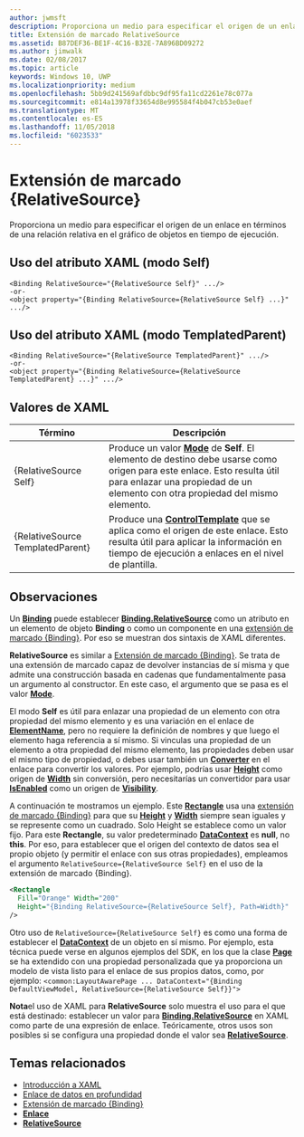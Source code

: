 ```yaml
---
author: jwmsft
description: Proporciona un medio para especificar el origen de un enlace en términos de una relación relativa en el gráfico de objetos en tiempo de ejecución.
title: Extensión de marcado RelativeSource
ms.assetid: B87DEF36-BE1F-4C16-B32E-7A896BD09272
ms.author: jimwalk
ms.date: 02/08/2017
ms.topic: article
keywords: Windows 10, UWP
ms.localizationpriority: medium
ms.openlocfilehash: 5bb9d241569afdbbc9df95fa11cd2261e78c077a
ms.sourcegitcommit: e814a13978f33654d8e995584f4b047cb53e0aef
ms.translationtype: MT
ms.contentlocale: es-ES
ms.lasthandoff: 11/05/2018
ms.locfileid: "6023533"
---
```

# <a name="relativesource-markup-extension"></a>Extensión de marcado {RelativeSource}


Proporciona un medio para especificar el origen de un enlace en términos de una relación relativa en el gráfico de objetos en tiempo de ejecución.

## <a name="xaml-attribute-usage-self-mode"></a>Uso del atributo XAML (modo Self)

``` syntax
<Binding RelativeSource="{RelativeSource Self}" .../>
-or-
<object property="{Binding RelativeSource={RelativeSource Self} ...}" .../>
```

## <a name="xaml-attribute-usage-templatedparent-mode"></a>Uso del atributo XAML (modo TemplatedParent)

``` syntax
<Binding RelativeSource="{RelativeSource TemplatedParent}" .../>
-or-
<object property="{Binding RelativeSource={RelativeSource TemplatedParent} ...}" .../>
```

## <a name="xaml-values"></a>Valores de XAML

| Término | Descripción |
|------|-------------|
| {RelativeSource Self} | Produce un valor [<strong>Mode</strong>](https://msdn.microsoft.com/library/windows/apps/br209915) de <strong>Self</strong>. El elemento de destino debe usarse como origen para este enlace. Esto resulta útil para enlazar una propiedad de un elemento con otra propiedad del mismo elemento. |
| {RelativeSource TemplatedParent} | Produce una [<strong>ControlTemplate</strong>](https://msdn.microsoft.com/library/windows/apps/br209391) que se aplica como el origen de este enlace. Esto resulta útil para aplicar la información en tiempo de ejecución a enlaces en el nivel de plantilla. | 

## <a name="remarks"></a>Observaciones

Un [**Binding**](https://msdn.microsoft.com/library/windows/apps/br209820) puede establecer [**Binding.RelativeSource**](https://msdn.microsoft.com/library/windows/apps/br209831) como un atributo en un elemento de objeto **Binding** o como un componente en una [extensión de marcado {Binding}](binding-markup-extension.md). Por eso se muestran dos sintaxis de XAML diferentes.

**RelativeSource** es similar a [Extensión de marcado {Binding}](binding-markup-extension.md).  Se trata de una extensión de marcado capaz de devolver instancias de sí misma y que admite una construcción basada en cadenas que fundamentalmente pasa un argumento al constructor. En este caso, el argumento que se pasa es el valor [**Mode**](https://msdn.microsoft.com/library/windows/apps/br209915).

El modo **Self** es útil para enlazar una propiedad de un elemento con otra propiedad del mismo elemento y es una variación en el enlace de [**ElementName**](https://msdn.microsoft.com/library/windows/apps/br209828), pero no requiere la definición de nombres y que luego el elemento haga referencia a sí mismo. Si vinculas una propiedad de un elemento a otra propiedad del mismo elemento, las propiedades deben usar el mismo tipo de propiedad, o debes usar también un [**Converter**](https://msdn.microsoft.com/library/windows/apps/br209826) en el enlace para convertir los valores. Por ejemplo, podrías usar [**Height**](/uwp/api/Windows.UI.Xaml.FrameworkElement.Height) como origen de [**Width**](/uwp/api/Windows.UI.Xaml.FrameworkElement.Width) sin conversión, pero necesitarías un convertidor para usar [**IsEnabled**](https://msdn.microsoft.com/library/windows/apps/br209419) como un origen de [**Visibility**](https://msdn.microsoft.com/library/windows/apps/br209006).

A continuación te mostramos un ejemplo. Este [**Rectangle**](/uwp/api/Windows.UI.Xaml.Shapes.Rectangle) usa una [extensión de marcado {Binding}](binding-markup-extension.md) para que su [**Height**](/uwp/api/Windows.UI.Xaml.FrameworkElement.Height) y [**Width**](/uwp/api/Windows.UI.Xaml.FrameworkElement.Width) siempre sean iguales y se represente como un cuadrado. Solo Height se establece como un valor fijo. Para este **Rectangle**, su valor predeterminado [**DataContext**](https://msdn.microsoft.com/library/windows/apps/br208713) es **null**, no **this**. Por eso, para establecer que el origen del contexto de datos sea el propio objeto (y permitir el enlace con sus otras propiedades), empleamos el argumento `RelativeSource={RelativeSource Self}` en el uso de la extensión de marcado {Binding}.

```XML
<Rectangle
  Fill="Orange" Width="200"
  Height="{Binding RelativeSource={RelativeSource Self}, Path=Width}"
/>
```

Otro uso de `RelativeSource={RelativeSource Self}` es como una forma de establecer el [**DataContext**](https://msdn.microsoft.com/library/windows/apps/br208713) de un objeto en sí mismo.  Por ejemplo, esta técnica puede verse en algunos ejemplos del SDK, en los que la clase [**Page**](https://msdn.microsoft.com/library/windows/apps/br227503) se ha extendido con una propiedad personalizada que ya proporciona un modelo de vista listo para el enlace de sus propios datos, como, por ejemplo: `<common:LayoutAwarePage ... DataContext="{Binding DefaultViewModel, RelativeSource={RelativeSource Self}}">`

**Nota**el uso de XAML para **RelativeSource** solo muestra el uso para el que está destinado: establecer un valor para [**Binding.RelativeSource**](https://msdn.microsoft.com/library/windows/apps/br209831) en XAML como parte de una expresión de enlace. Teóricamente, otros usos son posibles si se configura una propiedad donde el valor sea [**RelativeSource**](https://msdn.microsoft.com/library/windows/apps/br209913).

## <a name="related-topics"></a>Temas relacionados

* [Introducción a XAML](xaml-overview.md)
* [Enlace de datos en profundidad](https://msdn.microsoft.com/library/windows/apps/mt210946)
* [Extensión de marcado {Binding}](binding-markup-extension.md)
* [**Enlace**](https://msdn.microsoft.com/library/windows/apps/br209820)
* [**RelativeSource**](https://msdn.microsoft.com/library/windows/apps/br209913)

